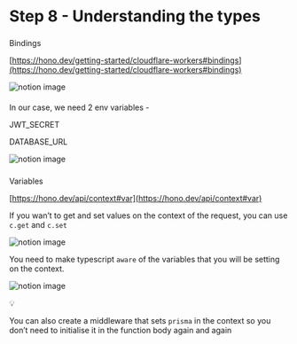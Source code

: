 Step 8 - Understanding the types
================================

### 

[](#0d79b92bd89d4ce5a4eb1b8a31f514a6 "Bindings")Bindings

[https://hono.dev/getting-started/cloudflare-workers#bindings](https://hono.dev/getting-started/cloudflare-workers#bindings)

![notion image](https://www.notion.so/image/https%3A%2F%2Fprod-files-secure.s3.us-west-2.amazonaws.com%2F085e8ad8-528e-47d7-8922-a23dc4016453%2F3fe02296-f411-4b2c-9611-d644cdc75491%2FScreenshot_2024-02-25_at_12.28.23_PM.png?table=block&id=2153228f-6353-4dbf-a0b3-30e9a6c3127e&cache=v2)

#### 

[](#aaf743abd203462992bc54a9744c53ca "In our case, we need 2 env variables - ")In our case, we need 2 env variables -

JWT\_SECRET

DATABASE\_URL

![notion image](https://www.notion.so/image/https%3A%2F%2Fprod-files-secure.s3.us-west-2.amazonaws.com%2F085e8ad8-528e-47d7-8922-a23dc4016453%2F988e2352-4a8e-4e5d-850b-4f51baa0c312%2FScreenshot_2024-02-25_at_12.32.56_PM.png?table=block&id=b8a4776c-a778-4916-b598-fb3c9747a25d&cache=v2)

### 

[](#02e9d9d5f16a4f2fb626d9840e215634 "Variables")Variables

[https://hono.dev/api/context#var](https://hono.dev/api/context#var)

If you wan’t to get and set values on the context of the request, you can use `c.get` and `c.set`

![notion image](https://www.notion.so/image/https%3A%2F%2Fprod-files-secure.s3.us-west-2.amazonaws.com%2F085e8ad8-528e-47d7-8922-a23dc4016453%2F05913613-86e4-4b13-87b0-8e01e5f8be5a%2FScreenshot_2024-02-25_at_12.37.08_PM.png?table=block&id=9a8d2c29-f8c8-4b68-853c-01ca7159fcb0&cache=v2)

You need to make typescript `aware` of the variables that you will be setting on the context.

![notion image](https://www.notion.so/image/https%3A%2F%2Fprod-files-secure.s3.us-west-2.amazonaws.com%2F085e8ad8-528e-47d7-8922-a23dc4016453%2Fc56ce270-8d5f-4234-852e-a30b6ab7ee88%2FScreenshot_2024-02-25_at_12.38.33_PM.png?table=block&id=12f2be2b-043e-4e61-9dee-537f9286fdb9&cache=v2)

💡

You can also create a middleware that sets `prisma` in the context so you don’t need to initialise it in the function body again and again